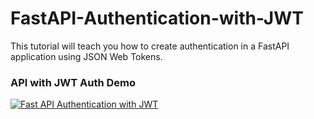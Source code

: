 # FastAPI-Authentication-with-JWT
This tutorial will teach you how to create authentication in a FastAPI application using JSON Web Tokens.


### API with JWT Auth Demo

[![Fast API Authentication with JWT](https://res.cloudinary.com/marcomontalbano/image/upload/v1648614123/video_to_markdown/images/youtube--c91Fv2ZTEfs-c05b58ac6eb4c4700831b2b3070cd403.jpg)](https://www.youtube.com/watch?v=c91Fv2ZTEfs "Fast API Authentication with JWT")
